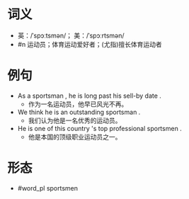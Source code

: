 # 词义
- 英：/ˈspɔːtsmən/； 美：/ˈspɔːrtsmən/
- #n 运动员；体育运动爱好者；(尤指)擅长体育运动者
# 例句
- As a sportsman , he is long past his sell-by date .
	- 作为一名运动员，他早已风光不再。
- We think he is an outstanding sportsman .
	- 我们认为他是一名优秀的运动员。
- He is one of this country 's top professional sportsmen .
	- 他是本国的顶级职业运动员之一。
# 形态
- #word_pl sportsmen
